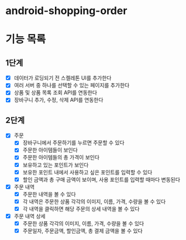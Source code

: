 # android-shopping-order

# 기능 목록

## 1단계

- [X] 데이터가 로딩되기 전 스켈레톤 UI를 추가한다
- [X] 여러 서버 중 하나를 선택할 수 있는 페이지를 추가한다
- [X] 상품 및 상품 목록 조회 API를 연동한다
- [X] 장바구니 추가, 수정, 삭제 API를 연동한다

## 2단계

- [X] 주문
    - [X] 장바구니에서 주문하기를 누르면 주문할 수 있다
    - [X] 주문한 아이템들이 보인다
    - [X] 주문한 아이템들의 총 가격이 보인다
    - [X] 보유하고 있는 포인트가 보인다
    - [X] 보유한 포인트 내에서 사용하고 싶은 포인트를 입력할 수 있다
    - [X] 할인 금액과 총 구매 금액이 보이며, 사용 포인트를 입력할 때마다 변동된다
- [X] 주문 내역
    - [X] 주문한 내역을 볼 수 있다
    - [X] 각 내역은 주문한 상품 각각의 이미지, 이름, 가격, 수량을 볼 수 있다
    - [X] 각 내역을 클릭하면 해당 주문의 상세 내역을 볼 수 있다
- [X] 주문 내역 상세
    - [X] 주문한 상품 각각의 이미지, 이름, 가격, 수량을 볼 수 있다
    - [X] 주문일자, 주문금액, 할인금액, 총 결제 금액을 볼 수 있다
